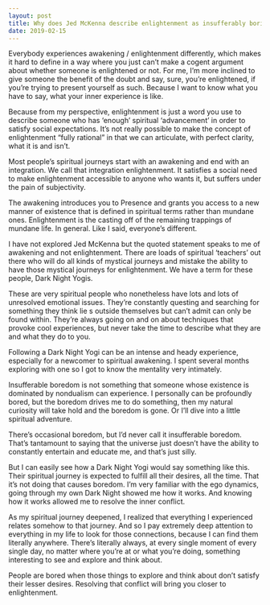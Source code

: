 ```yaml
---
layout: post
title: Why does Jed McKenna describe enlightenment as insufferably boring as well as infinitely astonishing?
date: 2019-02-15
---
```


<p>Everybody experiences awakening / enlightenment differently, which makes it hard to define in a way where you just can’t make a cogent argument about whether someone is enlightened or not. For me, I’m more inclined to give someone the benefit of the doubt and say, sure, you’re enlightened, if you’re trying to present yourself as such. Because I want to know what you have to say, what your inner experience is like.</p><p>Because from my perspective, enlightenment is just a word you use to describe someone who has ‘enough’ spiritual ‘advancement’ in order to satisfy social expectations. It’s not really possible to make the concept of enlightenment “fully rational” in that we can articulate, with perfect clarity, what it is and isn’t.</p><p>Most people’s spiritual journeys start with an awakening and end with an integration. We call that integration enlightenment. It satisfies a social need to make enlightenment accessible to anyone who wants it, but suffers under the pain of subjectivity.</p><p>The awakening introduces you to Presence and grants you access to a new manner of existence that is defined in spiritual terms rather than mundane ones. Enlightenment is the casting off of the remaining trappings of mundane life. In general. Like I said, everyone’s different.</p><p>I have not explored Jed McKenna but the quoted statement speaks to me of awakening and not enlightenment. There are loads of spiritual ‘teachers’ out there who will do all kinds of mystical journeys and mistake the ability to have those mystical journeys for enlightenment. We have a term for these people, Dark Night Yogis.</p><p>These are very spiritual people who nonetheless have lots and lots of unresolved emotional issues. They’re constantly questing and searching for something they think lie s outside themselves but can’t admit can only be found within. They’re always going on and on about techniques that provoke cool experiences, but never take the time to describe what they are and what they do to you.</p><p>Following a Dark Night Yogi can be an intense and heady experience, especially for a newcomer to spiritual awakening. I spent several months exploring with one so I got to know the mentality very intimately.</p><p>Insufferable boredom is not something that someone whose existence is dominated by nondualism can experience. I personally can be profoundly bored, but the boredom drives me to do something, then my natural curiosity will take hold and the boredom is gone. Or I’ll dive into a little spiritual adventure.</p><p>There’s occasional boredom, but I’d never call it insufferable boredom. That’s tantamount to saying that the universe just doesn’t have the ability to constantly entertain and educate me, and that’s just silly.</p><p>But I can easily see how a Dark Night Yogi would say something like this. Their spiritual journey is expected to fulfill all their desires, all the time. That it’s not doing that causes boredom. I’m very familiar with the ego dynamics, going through my own Dark Night showed me how it works. And knowing how it works allowed me to resolve the inner conflict.</p><p>As my spiritual journey deepened, I realized that everything I experienced relates somehow to that journey. And so I pay extremely deep attention to everything in my life to look for those connections, because I can find them literally anywhere. There’s literally always, at every single moment of every single day, no matter where you’re at or what you’re doing, something interesting to see and explore and think about.</p><p>People are bored when those things to explore and think about don’t satisfy their lesser desires. Resolving that conflict will bring you closer to enlightenment.</p>
